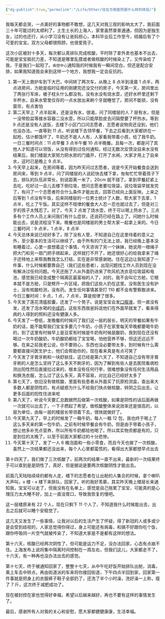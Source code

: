 ```yaml
---
{"dg-publish":true,"permalink":"/Life/Other/住在方舱医院是什么样的体验/"}
---
```



我每天都会哭，一点美好的事物都不敢想，这几天对我三观的影响太大了，我前面三十年可能过的太顺利了，土生土长的上海人，家里虽然普普通通，但因为是独生女，过的也还行，从小学习没有让爸妈担心，本科毕业后工作至今，结婚后有了个可爱的宝宝。双方父母都很照顾，也很爱孩子。

这次小区被封十多天，每次都认真排队完成核酸，平时除了拿外卖也基本不出去，可能是宝宝抵抗力差，不知道是哪里乱摸或者做核酸的时候染上了，又传染给了我，于是我们一起阳了。`疾控中心`通知我的时候我有一瞬间空白，但还是配合安排，如果我知道我会来到这样一个地方，我想我一定会反抗的。

1.  第一天上救护车到下大巴，中间转了两次车，从晚上 8 点半到凌晨 1 点半，两点进房间，方舱是临时征用的刚建完还没交付的房子，今天第一天，房间里出了两张行军床，被子枕头什么都没有。没有水没有烧水壶，还好水杯里还剩下半杯水，自来水管里仅存的一点水放出来刷个牙就睡觉了。房间不能锁，没有窗帘，有点害怕
2.  第二天早上 7 点半起来，还是没有水，很渴，问了同楼层的人 7 层有水，但是一没带脸盆等接水容器二没水壶，所以只能厚脸皮去问隔壁要了杯热水。等到 9 点还是没有人送饭，去楼下小区门口问志愿者，志愿者说物资还没到，他们也没办法。一直等到 11 点，听说楼下去领早餐，下去之后看到大家都挤在一起抢，估计都饿坏了，牛奶还不是人人有，人家看我带着小孩，给了我牛奶。一日三餐时间点：11 点早餐 3 点半午餐 10 点半晚餐。且每一次，都是问了其他人才知道可以领饭，从没有得到过任何通知。经过无数次反馈没自来水没有结果后，我们楼层大家努力把水房的门撬开，打开了水闸，大家才用上了自来水，这时已是晚上 9 点半。
3.  今天早上起来，在房间等着，因为昨天问过志愿者，说是今天开始餐食会送到房间来，等到 9 点半，问了同楼层的人说赶快去楼下拿，匆匆忙忙带着孩子下去，排队的队伍非常长，别说距离一米了，20cm 就不错了。拿到早餐赶紧上去吃，吃好过一会儿去楼下倒垃圾，想问志愿者要垃圾袋，说垃圾袋早就发完了，有问了一个志愿者符合什么条件才能出去，回答已经向上面反映。上来之后等到 1 点没有午饭，后来同楼层的一位男士统计了人数，帮大家下去拿，1 点半，吃上了午饭。其实这样不规律的餐食大人忍一忍也就过去了，但是对三岁的孩子太残忍了。对了，今天 2 点发了烧水壶，终于可以喝上热水了。三点多有个工作人员上来问我们有什么症状，还说药已经在路上了。问她什么时候能出去，说是流程没下来。晚餐也是同楼层的男士帮大家一起拿上来的。今日三餐时间：9 点半，1 点半，8 点半
4.  今天总体来说已经好多了，除了没有人管，不知道自己在这里待着的意义之外，至少基本的生活可以继续了。由于所有的门无法上锁，我已经晚上基本没有睡着过，心里一直想着这个事情，今天咨询了另一个妹妹，她说用一根绳子把大门和另一扇门把手绑起来，这样就打不开了，她还很好心的给我拿来了绳子还特地上来帮我教我怎么打结，实在是非常感谢她。住在这边让我知道了一件事，什么时候都要靠自己（我们这些患者），出现问题找工作人员到现在没有解决过任何问题。今天还拖了人从外面扔进来了吹风机洗衣皂垃圾袋和电池，感觉我已经变成整个隔离区最富裕的人了，对的，我不会叫它方舱，它根本就不是方舱，只是劈开一片区域，把我们这些人扔在这里。没有医生没有护士，没有核酸检测，没有药。发生任何事情甚至打 110 都不会有警察敢进来。今日三餐时间：9 点，1 点，7 点半，算是规律了很多。
5.  今天发了莲花清瘟胶囊，还发了一个凳子。说是宝宝会发[口服液](https://www.zhihu.com/search?q=%E5%8F%A3%E6%9C%8D%E6%B6%B2&search_source=Entity&hybrid_search_source=Entity&hybrid_search_extra=%7B%22sourceType%22%3A%22answer%22%2C%22sourceId%22%3A2419917293%7D)，但一直没有发，还发了泡水喝的[中成药](https://www.zhihu.com/search?q=%E4%B8%AD%E6%88%90%E8%8D%AF&search_source=Entity&hybrid_search_source=Entity&hybrid_search_extra=%7B%22sourceType%22%3A%22answer%22%2C%22sourceId%22%3A2419917293%7D)，这些东西我爸妈说他们在外面早就发了，看来得病的人得到的照料还没有健康人多。
6.  今天发了一卷纸，发晚餐的时候问了我们这一层的层长，明天的早餐如果有牛奶的话，能不能帮我们宝宝多要几个牛奶，小孩子在家里每天早晚都要喝牛奶的，到了这里有时候早上是豆浆有时候是牛奶有时候是酸奶，我到现在还没有喝过一次牛奶酸奶，牛奶酸奶都给了宝宝喝，怕他营养不够，但这还远远不够。在来之前我老公说，你不要担心，东西也没必要带太多，到时候有什么需要都直接问医生护士，他们会帮助你的，现在看来真是有点可笑了
7.  今天发了牙膏牙刷和一块舒肤佳，这已经是第六天了，不知道自己没有带牙膏牙刷的人是怎么坚持了这么多天不刷牙的，因为了解到有些人是去医院看病检测出阳性然后直接拉过来的，根本没有任何行李，很难想象没有任何生活用品和换洗衣服，怎么过了这么多天，真不容易，对比自己已经好太多了
8.  第七天了，依旧没有做核酸，里面有些患者从外面买了抗原检测盒，查出来大多数人都是阴性的，有点疑惑为什么不给我们快点做核酸，转阴之后出去，让更多后面的阳性住进来呢
9.  第八天了，听说今天要汇总数据然后做第一次核酸，如果是阴性的话后面再做一次就可以出去了，一下子燃起了希望，做核酸整体来说效率还是很高的，以层为单位，由每一层的楼层长带领着下去，很快就做好了。
10. 今天第九天了，早上的时候发了一箱牛奶，每人一箱 12 包，我也终于喝上了这么多天来的第一包牛奶，之前有时候早餐会有牛奶，但是由于带着小孩子，想让他多补充点营养，所以所有牛奶都给他喝了。所以其实物资都是有的，只是到位的太晚了，以至于前面大家都过的十分悲惨。
11. 今天第十天了，发了一人 6 桶泡面和一些小零食，而且今天也做了一次核酸，虽然上一次结果都还没出来，每个人心里都蛮慌的，看得出大家都想早点出去

第十四天了，我们做了三次核酸了，前两次的结果一直不出来，最新的一次结果终于可以查到是是阴性了，真好，但是据说是要两次核酸阴性才能出去。

前面几天陆陆续续的都有人走，楼下的志愿者在让出舱的人集合的时候，拿个喇叭大声叫，x 楼 - x 楼下来排队，回家了。听的我好羡慕，其实昨天晚上楼层长来通知我，宝宝可以走了，但我没有在名单上，感觉是自己拖累了宝宝，可能真的是心理压力太大睡不好，加上一直没胃口，导致我恢复的慢吧。

这一层楼原来有 22 个人，现在只剩下 11 个人了，不知道我什么时候能出去，出去之后就可以睡个安稳觉了。

这几天又发生了一些事情，让我对以后的生活产生了怀疑，得了新冠的人或多或少是会受到歧视的，人家总觉得你得过，身上可能还有病毒，和搞不好跟你吃个饭，跟你呼吸同一片空气就被传染了，不知道大家是不是都有这样的想法。

第十六天，核酸已经两次阴性了，但可能是运力不足，没办法回家，心态有点崩不住。上海发布上说将集中隔离时间控制在一周左右，但我们这儿，大家都走不了，十六天，有一种再也没办法出去的感觉。

第十七天，终于被通知回家了，整整十七天，从中午吃好饭开始排队出舱，消毒，乘上车去中转点，再由街道派的车来将你接回街道，下午四点半回到家，回家第一件事就是把身上的衣服裤子鞋子全部扔了，还洗了半个小时澡，洗好澡一上称，瘦了 7 斤，这次终于减肥成功了。

现在被封控在家也觉得好幸福，希望以后越来越好，再也不要有这样的事情发生了。

最后，感谢所有人对我的关心和安慰，愿大家都健健康康，生活幸福。

